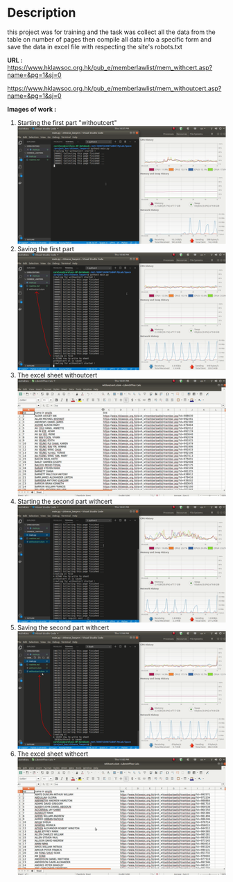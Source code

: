 # Description
this project was for training and the task was collect all the data from the table on number of pages then compile all data into a specific form and save the data in excel file
with respecting the site's robots.txt

**URL :**
https://www.hklawsoc.org.hk/pub_e/memberlawlist/mem_withcert.asp?name=&pg=1&sj=0

https://www.hklawsoc.org.hk/pub_e/memberlawlist/mem_withoutcert.asp?name=&pg=1&sj=0

**Images of work :**

 1. Starting the first part "withoutcert"![Starting the first part](https://raw.githubusercontent.com/KyrillosAkram/Chinese_lowyer_N_HongKong/master/01.PNG)
 2. Saving the first part![Saving the first part](https://raw.githubusercontent.com/KyrillosAkram/Chinese_lowyer_N_HongKong/master/02.PNG)
 3. The excel sheet withoutcert![The excel sheet withoutcert](https://raw.githubusercontent.com/KyrillosAkram/Chinese_lowyer_N_HongKong/master/03.PNG)
 4. Starting the second part withcert![Starting the second part](https://raw.githubusercontent.com/KyrillosAkram/Chinese_lowyer_N_HongKong/master/04.PNG)
 5. Saving the second part withcert![Saving the second part withcert](https://raw.githubusercontent.com/KyrillosAkram/Chinese_lowyer_N_HongKong/master/05.PNG)
 6. The excel sheet withcert![List item](https://raw.githubusercontent.com/KyrillosAkram/Chinese_lowyer_N_HongKong/master/06.PNG)

